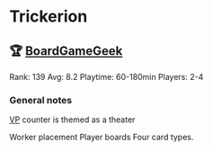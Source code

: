 # Trickerion


## 🏆 [BoardGameGeek]
Rank: 139
Avg: 8.2
Playtime: 60-180min
Players: 2-4

### General notes

[VP] counter is themed as a theater

Worker placement
Player boards
Four card types.

[BoardGameGeek]: https://www.boardgamegeek.com/boardgame/255668/trickerion-collectors-edition
[VP]: https://www.boardgamegeek.com/wiki/page/Glossary#toc229
